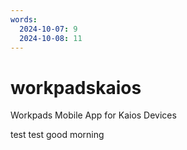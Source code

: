```yaml
---
words:
  2024-10-07: 9
  2024-10-08: 11
---
```

# workpadskaios
Workpads Mobile App for Kaios Devices

test
test
good morning
